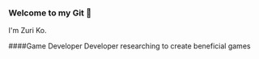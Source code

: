 ### Welcome to my Git 👋
I'm Zuri Ko.

####Game Developer
Developer researching to create beneficial games


